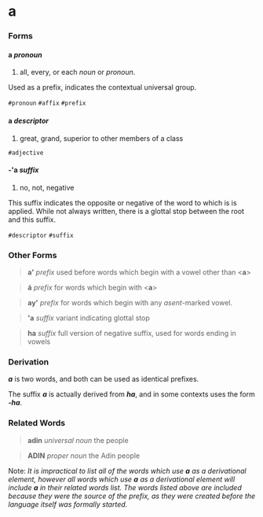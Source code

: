 a
=

### Forms

#### **a** _pronoun_

1. all, every, or each _noun_ or _pronoun_.

Used as a prefix, indicates the contextual universal group.

`#pronoun` `#affix` `#prefix`

#### **a** _descriptor_

1. great, grand, superior to other members of a class

`#adjective`

#### **-'a** _suffix_

1. no, not, negative

This suffix indicates the opposite or negative of the word to which is is applied. While not always written, there is a glottal stop between the root and this suffix.

`#descriptor` `#suffix`

### Other Forms

> **a'** _prefix_ used before words which begin with a vowel other than \<**a**\>

> **á** _prefix_ for words which begin with \<**a**\>

> **ay'** _prefix_ for words which begin with any _asent_-marked vowel.

> **'a** _suffix_ variant indicating glottal stop

> **ha** _suffix_ full version of negative suffix, used for words ending in vowels

### Derivation

**_a_** is two words, and both can be used as identical prefixes.

The suffix **_a_** is actually derived from **_ha_**, and in some contexts uses the form **_-ha_**.

### Related Words

> **adin** _universal noun_ the people

> **ADIN** _proper noun_ the Adin people

Note: _It is impractical to list all of the words which use **a** as a derivational element, however all words which use **a** as a derivational element will include **a** in their related words list. The words listed above are included because they were the source of the prefix, as they were created before the language itself was formally started._
